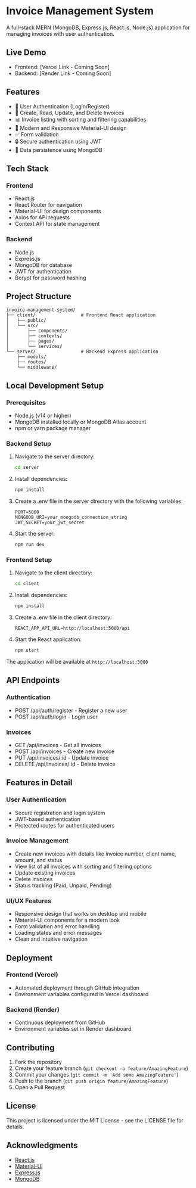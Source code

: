 # Invoice Management System

A full-stack MERN (MongoDB, Express.js, React.js, Node.js) application for managing invoices with user authentication.

## Live Demo

- Frontend: [Vercel Link - Coming Soon]
- Backend: [Render Link - Coming Soon]

## Features

- 👤 User Authentication (Login/Register)
- 📝 Create, Read, Update, and Delete Invoices
- 📊 Invoice listing with sorting and filtering capabilities
- 🎨 Modern and Responsive Material-UI design
- ✅ Form validation
- 🔒 Secure authentication using JWT
- 💾 Data persistence using MongoDB

## Tech Stack

### Frontend
- React.js
- React Router for navigation
- Material-UI for design components
- Axios for API requests
- Context API for state management

### Backend
- Node.js
- Express.js
- MongoDB for database
- JWT for authentication
- Bcrypt for password hashing

## Project Structure

```
invoice-management-system/
├── client/                 # Frontend React application
│   ├── public/
│   └── src/
│       ├── components/
│       ├── contexts/
│       ├── pages/
│       └── services/
└── server/                 # Backend Express application
    ├── models/
    ├── routes/
    └── middleware/
```

## Local Development Setup

### Prerequisites

- Node.js (v14 or higher)
- MongoDB installed locally or MongoDB Atlas account
- npm or yarn package manager

### Backend Setup

1. Navigate to the server directory:
   ```bash
   cd server
   ```

2. Install dependencies:
   ```bash
   npm install
   ```

3. Create a .env file in the server directory with the following variables:
   ```
   PORT=5000
   MONGODB_URI=your_mongodb_connection_string
   JWT_SECRET=your_jwt_secret
   ```

4. Start the server:
   ```bash
   npm run dev
   ```

### Frontend Setup

1. Navigate to the client directory:
   ```bash
   cd client
   ```

2. Install dependencies:
   ```bash
   npm install
   ```

3. Create a .env file in the client directory:
   ```
   REACT_APP_API_URL=http://localhost:5000/api
   ```

4. Start the React application:
   ```bash
   npm start
   ```

The application will be available at `http://localhost:3000`

## API Endpoints

### Authentication
- POST /api/auth/register - Register a new user
- POST /api/auth/login - Login user

### Invoices
- GET /api/invoices - Get all invoices
- POST /api/invoices - Create new invoice
- PUT /api/invoices/:id - Update invoice
- DELETE /api/invoices/:id - Delete invoice

## Features in Detail

### User Authentication
- Secure registration and login system
- JWT-based authentication
- Protected routes for authenticated users

### Invoice Management
- Create new invoices with details like invoice number, client name, amount, and status
- View list of all invoices with sorting and filtering options
- Update existing invoices
- Delete invoices
- Status tracking (Paid, Unpaid, Pending)

### UI/UX Features
- Responsive design that works on desktop and mobile
- Material-UI components for a modern look
- Form validation and error handling
- Loading states and error messages
- Clean and intuitive navigation

## Deployment

### Frontend (Vercel)
- Automated deployment through GitHub integration
- Environment variables configured in Vercel dashboard

### Backend (Render)
- Continuous deployment from GitHub
- Environment variables set in Render dashboard

## Contributing

1. Fork the repository
2. Create your feature branch (`git checkout -b feature/AmazingFeature`)
3. Commit your changes (`git commit -m 'Add some AmazingFeature'`)
4. Push to the branch (`git push origin feature/AmazingFeature`)
5. Open a Pull Request

## License

This project is licensed under the MIT License - see the LICENSE file for details.

## Acknowledgments

- [React.js](https://reactjs.org/)
- [Material-UI](https://mui.com/)
- [Express.js](https://expressjs.com/)
- [MongoDB](https://www.mongodb.com/)
